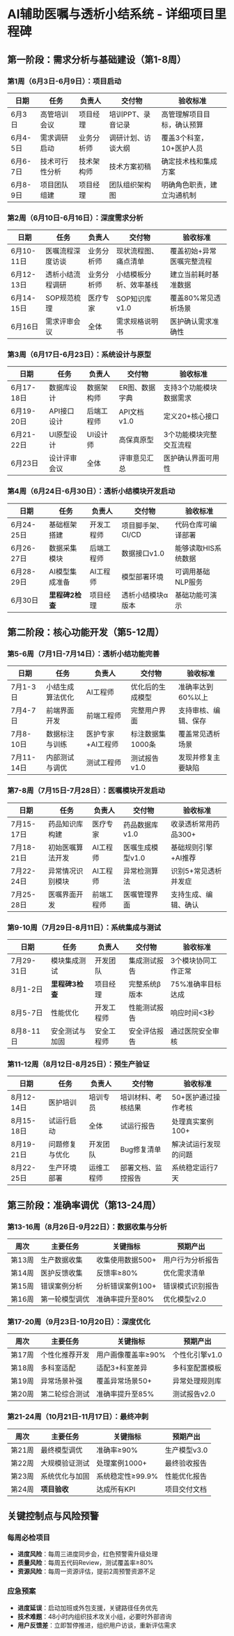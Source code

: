 # AI辅助医嘱与透析小结系统 - 详细项目里程碑

## 第一阶段：需求分析与基础建设（第1-8周）

### 第1周（6月3日-6月9日）：项目启动
| 日期 | 任务 | 负责人 | 交付物 | 验收标准 |
|------|------|--------|--------|----------|
| 6月3日 | 高管培训会议 | 项目经理 | 培训PPT、录音记录 | 高管理解项目目标，确认预算 |
| 6月4-5日 | 需求调研启动 | 业务分析师 | 调研计划、访谈大纲 | 覆盖3个科室，10+医护人员 |
| 6月6-7日 | 技术可行性分析 | 技术架构师 | 技术方案初稿 | 确定技术栈和集成方案 |
| 6月8-9日 | 项目团队组建 | 项目经理 | 团队组织架构图 | 明确角色职责，建立沟通机制 |

### 第2周（6月10日-6月16日）：深度需求分析
| 日期 | 任务 | 负责人 | 交付物 | 验收标准 |
|------|------|--------|--------|----------|
| 6月10-11日 | 医嘱流程深度访谈 | 业务分析师 | 现状流程图、痛点清单 | 覆盖初始+异常医嘱完整流程 |
| 6月12-13日 | 透析小结流程调研 | 业务分析师 | 小结模板分析、效率基线 | 建立当前耗时基准数据 |
| 6月14-15日 | SOP规范梳理 | 医疗专家 | SOP知识库v1.0 | 覆盖80%常见透析场景 |
| 6月16日 | 需求评审会议 | 全体 | 需求规格说明书 | 医护确认需求准确性 |

### 第3周（6月17日-6月23日）：系统设计与原型
| 日期 | 任务 | 负责人 | 交付物 | 验收标准 |
|------|------|--------|--------|----------|
| 6月17-18日 | 数据库设计 | 数据架构师 | ER图、数据字典 | 支持3个功能模块数据需求 |
| 6月19-20日 | API接口设计 | 后端工程师 | API文档v1.0 | 定义20+核心接口 |
| 6月21-22日 | UI原型设计 | UI设计师 | 高保真原型 | 3个功能模块完整交互流程 |
| 6月23日 | 设计评审会议 | 全体 | 评审意见汇总 | 医护确认界面可用性 |

### 第4周（6月24日-6月30日）：透析小结模块开发启动
| 日期 | 任务 | 负责人 | 交付物 | 验收标准 |
|------|------|--------|--------|----------|
| 6月24-25日 | 基础框架搭建 | 开发工程师 | 项目脚手架、CI/CD | 代码仓库可编译部署 |
| 6月26-27日 | 数据采集模块 | 后端工程师 | 数据接口v1.0 | 能够读取HIS系统数据 |
| 6月28-29日 | AI模型集成准备 | AI工程师 | 模型部署环境 | 可调用基础NLP服务 |
| 6月30日 | **里程碑2检查** | 项目经理 | 透析小结模块α版本 | 基础功能可演示 |

## 第二阶段：核心功能开发（第5-12周）

### 第5-6周（7月1日-7月14日）：透析小结功能完善
| 日期 | 任务 | 负责人 | 交付物 | 验收标准 |
|------|------|--------|--------|----------|
| 7月1-3日 | 小结生成算法优化 | AI工程师 | 优化后的生成模型 | 准确率达到60%以上 |
| 7月4-7日 | 前端界面开发 | 前端工程师 | 完整用户界面 | 支持审核、编辑、保存 |
| 7月8-10日 | 数据标注与训练 | 医护专家+AI工程师 | 标注数据集1000条 | 覆盖常见透析场景 |
| 7月11-14日 | 内部测试与调优 | 测试工程师 | 测试报告v1.0 | 发现并修复主要缺陷 |

### 第7-8周（7月15日-7月28日）：医嘱模块开发启动
| 日期 | 任务 | 负责人 | 交付物 | 验收标准 |
|------|------|--------|--------|----------|
| 7月15-17日 | 药品知识库构建 | 医疗专家 | 药品数据库v1.0 | 收录透析常用药品300+ |
| 7月18-21日 | 初始医嘱算法开发 | AI工程师 | 医嘱生成模型v1.0 | 基础规则引擎+AI推荐 |
| 7月22-24日 | 异常情况识别模块 | AI工程师 | 异常检测算法 | 识别5+常见透析并发症 |
| 7月25-28日 | 医嘱界面开发 | 前端工程师 | 医嘱管理界面 | 支持生成、编辑、确认 |

### 第9-10周（7月29日-8月11日）：系统集成与测试
| 日期 | 任务 | 负责人 | 交付物 | 验收标准 |
|------|------|--------|--------|----------|
| 7月29-31日 | 模块集成测试 | 开发团队 | 集成测试报告 | 3个模块协同工作正常 |
| 8月1-2日 | **里程碑3检查** | 项目经理 | 完整系统β版本 | 75%准确率目标达成 |
| 8月5-7日 | 性能优化 | 开发工程师 | 性能测试报告 | 响应时间<3秒 |
| 8月8-11日 | 安全测试与加固 | 安全工程师 | 安全评估报告 | 通过医院安全审核 |

### 第11-12周（8月12日-8月25日）：预生产验证
| 日期 | 任务 | 负责人 | 交付物 | 验收标准 |
|------|------|--------|--------|----------|
| 8月12-14日 | 医护培训 | 培训专员 | 培训材料、考核结果 | 50+医护通过操作考核 |
| 8月15-18日 | 试运行启动 | 全体 | 试运行报告 | 处理真实案例100+ |
| 8月19-21日 | 问题修复与优化 | 开发团队 | Bug修复清单 | 解决试运行发现的问题 |
| 8月22-25日 | 生产环境部署 | 运维工程师 | 部署文档、监控报告 | 系统稳定运行7天 |

## 第三阶段：准确率调优（第13-24周）

### 第13-16周（8月26日-9月22日）：数据收集与分析
| 周次 | 主要任务 | 关键指标 | 预期产出 |
|------|---------|----------|----------|
| 第13周 | 生产数据收集 | 收集使用数据500+ | 用户行为分析报告 |
| 第14周 | 医护反馈收集 | 反馈率≥80% | 优化需求清单 |
| 第15周 | 错误案例分析 | 分析错误案例100+ | 错误模式识别报告 |
| 第16周 | 第一轮模型调优 | 准确率提升至80% | 优化模型v2.0 |

### 第17-20周（9月23日-10月20日）：深度优化
| 周次 | 主要任务 | 关键指标 | 预期产出 |
|------|---------|----------|----------|
| 第17周 | 个性化推荐开发 | 用户画像覆盖率≥90% | 个性化引擎v1.0 |
| 第18周 | 多科室适配 | 适配3+科室差异 | 多科室配置模板 |
| 第19周 | 异常场景补强 | 覆盖异常场景50+ | 异常处理规则库 |
| 第20周 | 第二轮综合测试 | 准确率提升至85% | 测试报告v2.0 |

### 第21-24周（10月21日-11月17日）：最终冲刺
| 周次 | 主要任务 | 关键指标 | 预期产出 |
|------|---------|----------|----------|
| 第21周 | 最终模型调优 | 准确率≥90% | 生产模型v3.0 |
| 第22周 | 大规模验证测试 | 处理案例1000+ | 最终验收报告 |
| 第23周 | 系统优化与加固 | 系统稳定性≥99.9% | 性能优化报告 |
| 第24周 | **项目验收** | 达成所有KPI | 项目交付文档 |

## 关键控制点与风险预警

### 每周必检项目
- **进度风险**：每周三进度同步会，红色预警需升级处理
- **质量风险**：每周五代码Review，测试覆盖率≥80%
- **资源风险**：每周一资源评估，提前2周预警资源不足

### 应急预案
- **进度延误**：启动加班或外包支援，关键路径任务优先
- **技术难题**：48小时内组织技术攻关小组，必要时外部咨询
- **用户反馈差**：立即暂停推进，组织用户访谈，重新评估需求 